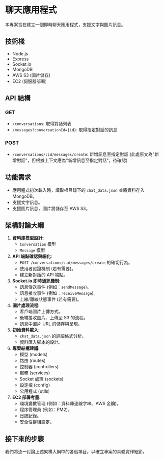 # 聊天應用程式

本專案旨在建立一個即時聊天應用程式，支援文字與圖片訊息。

## 技術棧

- Node.js
- Express
- Socket.io
- MongoDB
- AWS S3 (圖片儲存)
- EC2 (伺服器部署)

## API 結構

### GET

- `/conversations`: 取得對話列表
- `/messages?conversationId={id}`: 取得指定對話的訊息

### POST

- `/conversations/:id/messages/create`: 新增訊息至指定對話 (此處原文為"新增對話"，但根據上下文應為"新增訊息至指定對話"，待確認)

## 功能需求

- 應用程式初次載入時，讀取根目錄下的 `chat_data.json` 並將資料存入 MongoDB。
- 支援文字訊息。
- 支援圖片訊息，圖片將儲存至 AWS S3。

## 架構討論大綱

1.  **資料庫模型設計**:
    *   `Conversation` 模型
    *   `Message` 模型
2.  **API 端點確認與細化**:
    *   `POST /conversations/:id/messages/create` 的確切行為。
    *   使用者認證機制 (若有需要)。
    *   建立新對話的 API 端點。
3.  **Socket.io 即時通訊機制**:
    *   訊息傳送事件 (例如：`sendMessage`)。
    *   訊息接收事件 (例如：`receiveMessage`)。
    *   上線/離線狀態事件 (若有需要)。
4.  **圖片處理流程**:
    *   客戶端圖片上傳方式。
    *   後端接收圖片、上傳至 S3 的流程。
    *   訊息中圖片 URL 的儲存與呈現。
5.  **初始資料載入**:
    *   `chat_data.json` 的詳細格式分析。
    *   資料匯入腳本的設計。
6.  **專案結構建議**:
    *   模型 (models)
    *   路由 (routes)
    *   控制器 (controllers)
    *   服務 (services)
    *   Socket 處理 (sockets)
    *   設定檔 (config)
    *   公用程式 (utils)
7.  **EC2 部署考量**:
    *   環境變數管理 (例如：資料庫連線字串、AWS 金鑰)。
    *   程序管理員 (例如：PM2)。
    *   日誌記錄。
    *   安全性群組設定。

## 接下來的步驟

我們將逐一討論上述架構大綱中的各個項目，以確立專案的具體實作細節。 